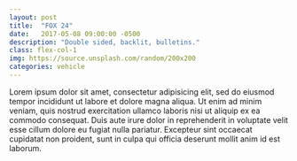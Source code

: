 ```yaml
---
layout: post
title:  "FOX 24"
date:   2017-05-08 09:00:00 -0500
description: "Double sided, backlit, bulletins."
class: flex-col-1
img: https://source.unsplash.com/random/200x200
categories: vehicle
---
```

Lorem ipsum dolor sit amet, consectetur adipisicing elit, sed do eiusmod tempor incididunt ut labore et dolore magna aliqua. Ut enim ad minim veniam, quis nostrud exercitation ullamco laboris nisi ut aliquip ex ea commodo consequat. Duis aute irure dolor in reprehenderit in voluptate velit esse cillum dolore eu fugiat nulla pariatur. Excepteur sint occaecat cupidatat non proident, sunt in culpa qui officia deserunt mollit anim id est laborum.
